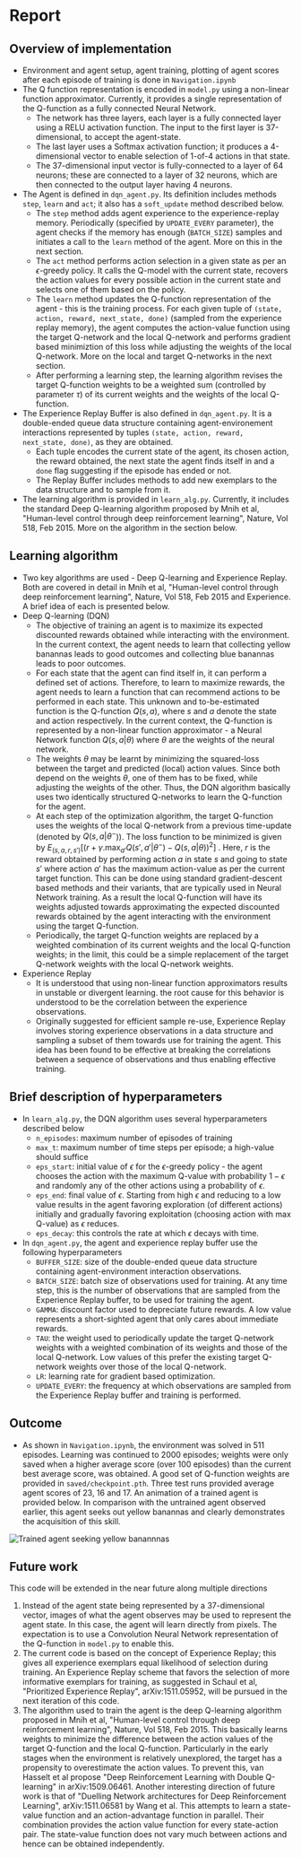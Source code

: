 # Report

## Overview of implementation

* Environment and agent setup, agent training, plotting of agent scores after each episode of training is done in `Navigation.ipynb`
* The Q function representation is encoded in `model.py` using a non-linear function approximator. Currently, it provides a single representation of the Q-function as a fully connected Neural Network. 
    * The network has three layers, each layer is a fully connected layer using a RELU activation function. The input to the first layer is 37-dimensional, to accept the agent-state. 
    * The last layer uses a Softmax activation function; it produces a 4-dimensional vector to enable selection of 1-of-4 actions in that state. 
    * The 37-dimensional input vector is fully-connected to a layer of 64 neurons; these are connected to a layer of 32 neurons, which are then connected to the output layer having 4 neurons.
* The Agent is defined in `dqn_agent.py`. Its definition includes methods `step`, `learn` and `act`; it also has a `soft_update` method described below.
    * The `step` method adds agent experience to the experience-replay memory. Periodically (specified by `UPDATE_EVERY` parameter), the agent checks if the memory has enough (`BATCH_SIZE`) samples and initiates a call to the `learn` method of the agent. More on this in the next section.
    * The `act` method performs action selection in a given state as per an $\epsilon$-greedy policy. It calls the Q-model with the current state, recovers the action values for every possible action in the current state and selects one of them based on the policy. 
    * The `learn` method updates the Q-function representation of the agent - this is the training process. For each given tuple of `(state, action, reward, next_state, done)`  (sampled from the experience replay memory), the agent computes the action-value function using the target Q-network and the local Q-network and performs gradient based minimiztion of this loss while adjusting the weights of the local Q-network. More on the local and target Q-networks in the next section.
    * After performing a learning step, the learning algorithm revises the target Q-function weights to be a weighted sum (controlled by parameter $\tau$) of its current weights and the weights of the local Q-function.
* The Experience Replay Buffer is also defined in `dqn_agent.py`. It is a double-ended queue data structure containing agent-environement interactions represented by tuples `(state, action, reward, next_state, done)`, as they are obtained. 
    * Each tuple encodes the current state of the agent, its chosen action, the reward obtained, the next state the agent finds itself in and a `done` flag suggesting if the episode has ended or not. 
    * The Replay Buffer includes methods to add new exemplars to the data structure and to sample from it.
* The learning algorithm is provided in `learn_alg.py`. Currently, it includes the standard Deep Q-learning algorithm proposed by Mnih et al, "Human-level control through deep reinforcement learning", Nature, Vol 518, Feb 2015. More on the algorithm in the section below.

## Learning algorithm

* Two key algorithms are used - Deep Q-learning and Experience Replay. Both are covered in detail in Mnih et al, "Human-level control through deep reinforcement learning", Nature, Vol 518, Feb 2015 and Experience. A brief idea of each is presented below.
* Deep Q-learning (DQN)
    * The objective of training an agent is to maximize its expected discounted rewards obtained while interacting with the environment. In the current context, the agent needs to learn that collecting yellow banannas leads to good outcomes and collecting blue banannas leads to poor outcomes. 
    * For each state that the agent can find itself in, it can perform a defined set of actions. Therefore, to learn to maximize rewards, the agent needs to learn a function that can recommend actions to be performed in each state. This unknown and to-be-estimated function is the Q-function $Q(s,a)$, where $s$ and $a$ denote the state and action respectively. In the current context, the Q-function is represented by a non-linear function approximator - a Neural Network function $Q(s,a|\theta)$ where $\theta$ are the weights of the neural network.
    * The weights $\theta$ may be learnt by minimizing the squared-loss between the target and predicted (local) action values. Since both depend on the weights $\theta$, one of them has to be fixed, while adjusting the weights of the other. Thus, the DQN algorithm basically uses two identically structured Q-networks to learn the Q-function for the agent.
    * At each step of the optimization algorithm, the target Q-function uses the weights of the local Q-network from a previous time-update (denoted by $Q(s,a|\theta^-$)). The loss function to be minimized is given by $E_{(s,a,r,s')} \left[\left( r + \gamma.\max_{a'} Q(s',a'|\theta^-)  - Q(s,a|\theta) \right)^2\right]$ . Here, $r$ is the reward obtained by performing action $a$ in state $s$ and going to state $s'$ where action $a'$ has the maximum action-value as per the current target function. This can be done using standard gradient-descent based methods and their variants, that are typically used in Neural Network training. As a result the local Q-function will have its weights adjusted towards approximating the expected discounted rewards obtained by the agent interacting with the environment using the target Q-function.
    * Periodically, the target Q-function weights are replaced by a weighted combination of its current weights and the local Q-function weights; in the limit, this could be a simple replacement of the target Q-network weights with the local Q-network weights.
* Experience Replay
    * It is understood that using non-linear function approximators results in unstable or divergent learning. the root cause for this behavior is understood to be the correlation between the experience observations.
    * Originally suggested for efficient sample re-use, Experience Replay involves storing experience observations in a data structure and sampling a subset of them towards use for training the agent. This idea has been found to be effective at breaking the correlations between a sequence of observations and thus enabling effective training.

## Brief description of hyperparameters

* In `learn_alg.py`, the DQN algorithm uses several hyperparameters described below
    * `n_episodes`: maximum number of episodes of training
    * `max_t`: maximum number of time steps per episode; a high-value should suffice
    * `eps_start`: initial value of $\epsilon$ for the $\epsilon$-greedy policy - the agent chooses the action with the maximum Q-value with probability $1-\epsilon$ and randomly any of the other actions using a probability of $\epsilon$.
    * `eps_end`: final value of $\epsilon$. Starting from high $\epsilon$ and reducing to a low value results in the agent favoring exploration (of different actions) initially and gradually favoring exploitation (choosing action with max Q-value) as $\epsilon$ reduces.
    * `eps_decay`: this controls the rate at which $\epsilon$ decays with time.
* In `dqn_agent.py`, the agent and experience replay buffer use the following hyperparameters
    * `BUFFER_SIZE`: size of the double-ended queue data structure containing agent-environment interaction observations.
    * `BATCH_SIZE`: batch size of observations used for training. At any time step, this is the number of observations that are sampled from the Experience Replay buffer, to be used for training the agent.
    * `GAMMA`: discount factor used to depreciate future rewards. A low value represents a short-sighted agent that only cares about immediate rewards.
    * `TAU`: the weight used to periodically update the target Q-network weights with a weighted combination of its weights and those of the local Q-network. Low values of this prefer the existing target Q-network weights over those of the local Q-network.
    * `LR`: learning rate for gradient based optimization.
    * `UPDATE_EVERY`: the frequency at which observations are sampled from the Experience Replay buffer and training is performed. 
 
## Outcome

* As shown in `Navigation.ipynb`, the environment was solved in 511 episodes. Learning was continued to 2000 episodes; weights were only saved when a higher average score (over 100 episodes) than the current best average score, was obtained. A good set of Q-function weights are provided in `saved/checkpoint.pth`. Three test runs provided average agent scores of 23, 16 and 17. An animation of a trained agent is provided below. In comparison with the untrained agent observed earlier, this agent seeks out yellow banannas and clearly demonstrates the acquisition of this skill.

![Trained agent seeking yellow banannnas](saved/trained_agent.gif)

## Future work

This code will be extended in the near future along multiple directions
1. Instead of the agent state being represented by a 37-dimensional vector, images of what the agent observes may be used to represent the agent state. In this case, the agent will learn directly from pixels. The expectation is to use a Convolution Neural Network representation of the Q-function in `model.py` to enable this.
2. The current code is based on the concept of Experience Replay; this gives all experience exemplars equal likelihood of selection during training. An Experience Replay scheme that favors the selection of more informative exemplars for training, as suggested in Schaul et al, "Prioritized Experience Replay", arXiv:1511.05952, will be pursued in the next iteration of this code.
3. The algorithm used to train the agent is the deep Q-learning algorithm proposed in Mnih et al, "Human-level control through deep reinforcement learning", Nature, Vol 518, Feb 2015. This basically learns weights to minimize the difference between the action values of the target Q-function and the local Q-function. Particularly in the early stages when the environment is relatively unexplored, the target has a propensity to overestimate the action values. To prevent this, van Hasselt et al propose "Deep Reinforcement Learning with Double Q-learning" in arXiv:1509.06461. Another interesting direction of future work is that of "Duelling Network architectures for Deep Reinforcement Learning", arXiv:1511.06581 by Wang et al. This attempts to learn a state-value function and an action-advantage function in parallel. Their combination provides the action value function for every state-action pair. The state-value function does not vary much between actions and hence can be obtained independently. 
